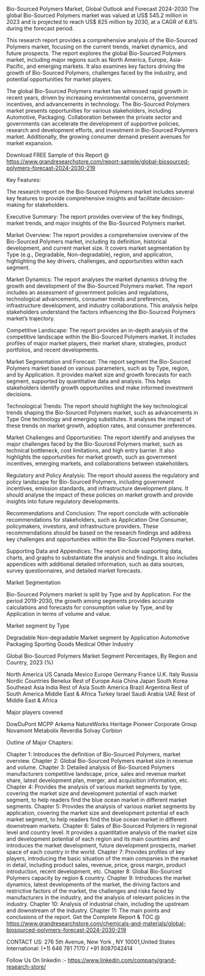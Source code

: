 Bio-Sourced Polymers Market, Global Outlook and Forecast 2024-2030
The global Bio-Sourced Polymers market was valued at US$ 545.2 million in 2023 and is projected to reach US$ 825 million by 2030, at a CAGR of 6.8% during the forecast period.

This research report provides a comprehensive analysis of the Bio-Sourced Polymers market, focusing on the current trends, market dynamics, and future prospects. The report explores the global Bio-Sourced Polymers market, including major regions such as North America, Europe, Asia-Pacific, and emerging markets. It also examines key factors driving the growth of Bio-Sourced Polymers, challenges faced by the industry, and potential opportunities for market players.

The global Bio-Sourced Polymers market has witnessed rapid growth in recent years, driven by increasing environmental concerns, government incentives, and advancements in technology. The Bio-Sourced Polymers market presents opportunities for various stakeholders, including Automotive, Packaging. Collaboration between the private sector and governments can accelerate the development of supportive policies, research and development efforts, and investment in Bio-Sourced Polymers market. Additionally, the growing consumer demand present avenues for market expansion.

Download FREE Sample of this Report @ https://www.grandresearchstore.com/report-sample/global-biosourced-polymers-forecast-2024-2030-219

Key Features:

The research report on the Bio-Sourced Polymers market includes several key features to provide comprehensive insights and facilitate decision-making for stakeholders.

Executive Summary: The report provides overview of the key findings, market trends, and major insights of the Bio-Sourced Polymers market.

Market Overview: The report provides a comprehensive overview of the Bio-Sourced Polymers market, including its definition, historical development, and current market size. It covers market segmentation by Type (e.g., Degradable, Non-degradable), region, and application, highlighting the key drivers, challenges, and opportunities within each segment.

Market Dynamics: The report analyses the market dynamics driving the growth and development of the Bio-Sourced Polymers market. The report includes an assessment of government policies and regulations, technological advancements, consumer trends and preferences, infrastructure development, and industry collaborations. This analysis helps stakeholders understand the factors influencing the Bio-Sourced Polymers market’s trajectory.

Competitive Landscape: The report provides an in-depth analysis of the competitive landscape within the Bio-Sourced Polymers market. It includes profiles of major market players, their market share, strategies, product portfolios, and recent developments.

Market Segmentation and Forecast: The report segment the Bio-Sourced Polymers market based on various parameters, such as by Type, region, and by Application. It provides market size and growth forecasts for each segment, supported by quantitative data and analysis. This helps stakeholders identify growth opportunities and make informed investment decisions.

Technological Trends: The report should highlight the key technological trends shaping the Bio-Sourced Polymers market, such as advancements in Type One technology and emerging substitutes. It analyses the impact of these trends on market growth, adoption rates, and consumer preferences.

Market Challenges and Opportunities: The report identify and analyses the major challenges faced by the Bio-Sourced Polymers market, such as technical bottleneck, cost limitations, and high entry barrier. It also highlights the opportunities for market growth, such as government incentives, emerging markets, and collaborations between stakeholders.

Regulatory and Policy Analysis: The report should assess the regulatory and policy landscape for Bio-Sourced Polymers, including government incentives, emission standards, and infrastructure development plans. It should analyse the impact of these policies on market growth and provide insights into future regulatory developments.

Recommendations and Conclusion: The report conclude with actionable recommendations for stakeholders, such as Application One Consumer, policymakers, investors, and infrastructure providers. These recommendations should be based on the research findings and address key challenges and opportunities within the Bio-Sourced Polymers market.

Supporting Data and Appendices: The report include supporting data, charts, and graphs to substantiate the analysis and findings. It also includes appendices with additional detailed information, such as data sources, survey questionnaires, and detailed market forecasts.

Market Segmentation

Bio-Sourced Polymers market is split by Type and by Application. For the period 2019-2030, the growth among segments provides accurate calculations and forecasts for consumption value by Type, and by Application in terms of volume and value.

Market segment by Type

Degradable
Non-degradable
Market segment by Application
Automotive
Packaging
Sporting Goods
Medical
Other Industry

Global Bio-Sourced Polymers Market Segment Percentages, By Region and Country, 2023 (%)

North America
US
Canada
Mexico
Europe
Germany
France
U.K.
Italy
Russia
Nordic Countries
Benelux
Rest of Europe
Asia
China
Japan
South Korea
Southeast Asia
India
Rest of Asia
South America
Brazil
Argentina
Rest of South America
Middle East & Africa
Turkey
Israel
Saudi Arabia
UAE
Rest of Middle East & Africa

Major players covered

DowDuPont
MCPP
Arkema
NatureWorks
Heritage Pioneer Corporate Group
Novamont
Metabolix
Reverdia
Solvay
Corbion

Outline of Major Chapters:

Chapter 1: Introduces the definition of Bio-Sourced Polymers, market overview.
Chapter 2: Global Bio-Sourced Polymers market size in revenue and volume.
Chapter 3: Detailed analysis of Bio-Sourced Polymers manufacturers competitive landscape, price, sales and revenue market share, latest development plan, merger, and acquisition information, etc.
Chapter 4: Provides the analysis of various market segments by type, covering the market size and development potential of each market segment, to help readers find the blue ocean market in different market segments.
Chapter 5: Provides the analysis of various market segments by application, covering the market size and development potential of each market segment, to help readers find the blue ocean market in different downstream markets.
Chapter 6: Sales of Bio-Sourced Polymers in regional level and country level. It provides a quantitative analysis of the market size and development potential of each region and its main countries and introduces the market development, future development prospects, market space of each country in the world.
Chapter 7: Provides profiles of key players, introducing the basic situation of the main companies in the market in detail, including product sales, revenue, price, gross margin, product introduction, recent development, etc.
Chapter 8: Global Bio-Sourced Polymers capacity by region & country.
Chapter 9: Introduces the market dynamics, latest developments of the market, the driving factors and restrictive factors of the market, the challenges and risks faced by manufacturers in the industry, and the analysis of relevant policies in the industry.
Chapter 10: Analysis of industrial chain, including the upstream and downstream of the industry.
Chapter 11: The main points and conclusions of the report.
Get the Complete Report & TOC @ https://www.grandresearchstore.com/chemicals-and-materials/global-biosourced-polymers-forecast-2024-2030-219

CONTACT US:
276 5th Avenue, New York , NY 10001,United States
International: (+1) 646 781 7170 / +91 8087042414

Follow Us On linkedin :- https://www.linkedin.com/company/grand-research-store/
